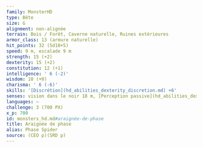 ```yaml
---
family: MonsterHD
type: Bête
size: G
alignment: non-alignée
terrain: Bois / Forêt, Caverne naturelle, Ruines extérieures
armor_class: 13 (armure naturelle)
hit_points: 32 (5d10+5)
speed: 9 m, escalade 9 m
strength: 15 (+2)
dexterity: 15 (+2)
constitution: 12 (+1)
intelligence: ' 6 (-2)'
wisdom: 10 (+0)
charisma: ' 6 (-6)'
skills: '[Discrétion](hd_abilities_dexterity_discretion.md) +6'
senses: vision dans le noir 18 m, [Perception passive](hd_abilities_dexterity_perception_passive.md) 10
languages: —
challenge: 3 (700 PX)
x_p: 700
id: monsters_hd.md#araignée-de-phase
title: Araignée de phase
alias: Phase Spider
source: (CEO p)(SRD p)
---
```



